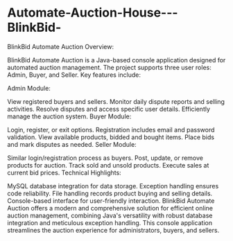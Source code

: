 # Automate-Auction-House---BlinkBid-

BlinkBid Automate Auction Overview:

BlinkBid Automate Auction is a Java-based console application designed for automated auction management. The project supports three user roles: Admin, Buyer, and Seller. Key features include:

Admin Module:

View registered buyers and sellers.
Monitor daily dispute reports and selling activities.
Resolve disputes and access specific user details.
Efficiently manage the auction system.
Buyer Module:

Login, register, or exit options.
Registration includes email and password validation.
View available products, bidded and bought items.
Place bids and mark disputes as needed.
Seller Module:

Similar login/registration process as buyers.
Post, update, or remove products for auction.
Track sold and unsold products.
Execute sales at current bid prices.
Technical Highlights:

MySQL database integration for data storage.
Exception handling ensures code reliability.
File handling records product buying and selling details.
Console-based interface for user-friendly interaction.
BlinkBid Automate Auction offers a modern and comprehensive solution for efficient online auction management, combining Java's versatility with robust database integration and meticulous exception handling. This console application streamlines the auction experience for administrators, buyers, and sellers.
